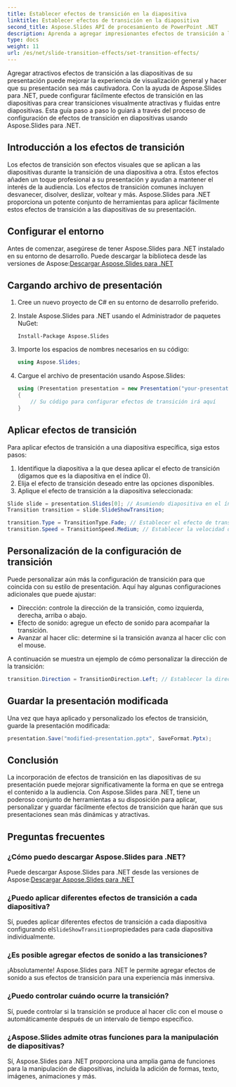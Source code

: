 ```yaml
---
title: Establecer efectos de transición en la diapositiva
linktitle: Establecer efectos de transición en la diapositiva
second_title: Aspose.Slides API de procesamiento de PowerPoint .NET
description: Aprenda a agregar impresionantes efectos de transición a las diapositivas de su presentación usando Aspose.Slides para .NET. Guía paso a paso con ejemplos de código. ¡Mejora tus presentaciones hoy!
type: docs
weight: 11
url: /es/net/slide-transition-effects/set-transition-effects/
---
```

Agregar atractivos efectos de transición a las diapositivas de su presentación puede mejorar la experiencia de visualización general y hacer que su presentación sea más cautivadora. Con la ayuda de Aspose.Slides para .NET, puede configurar fácilmente efectos de transición en las diapositivas para crear transiciones visualmente atractivas y fluidas entre diapositivas. Esta guía paso a paso lo guiará a través del proceso de configuración de efectos de transición en diapositivas usando Aspose.Slides para .NET.

## Introducción a los efectos de transición

Los efectos de transición son efectos visuales que se aplican a las diapositivas durante la transición de una diapositiva a otra. Estos efectos añaden un toque profesional a su presentación y ayudan a mantener el interés de la audiencia. Los efectos de transición comunes incluyen desvanecer, disolver, deslizar, voltear y más. Aspose.Slides para .NET proporciona un potente conjunto de herramientas para aplicar fácilmente estos efectos de transición a las diapositivas de su presentación.

## Configurar el entorno

Antes de comenzar, asegúrese de tener Aspose.Slides para .NET instalado en su entorno de desarrollo. Puede descargar la biblioteca desde las versiones de Aspose:[Descargar Aspose.Slides para .NET](https://releases.aspose.com/slides/net/)

## Cargando archivo de presentación

1. Cree un nuevo proyecto de C# en su entorno de desarrollo preferido.
2. Instale Aspose.Slides para .NET usando el Administrador de paquetes NuGet:
   ```
   Install-Package Aspose.Slides
   ```

3. Importe los espacios de nombres necesarios en su código:
   ```csharp
   using Aspose.Slides;
   ```

4. Cargue el archivo de presentación usando Aspose.Slides:
   ```csharp
   using (Presentation presentation = new Presentation("your-presentation.pptx"))
   {
       // Su código para configurar efectos de transición irá aquí
   }
   ```

## Aplicar efectos de transición

Para aplicar efectos de transición a una diapositiva específica, siga estos pasos:

1. Identifique la diapositiva a la que desea aplicar el efecto de transición (digamos que es la diapositiva en el índice 0).
2. Elija el efecto de transición deseado entre las opciones disponibles.
3. Aplique el efecto de transición a la diapositiva seleccionada:

```csharp
Slide slide = presentation.Slides[0]; // Asumiendo diapositiva en el índice 0
Transition transition = slide.SlideShowTransition;

transition.Type = TransitionType.Fade; // Establecer el efecto de transición
transition.Speed = TransitionSpeed.Medium; // Establecer la velocidad de transición
```

## Personalización de la configuración de transición

Puede personalizar aún más la configuración de transición para que coincida con su estilo de presentación. Aquí hay algunas configuraciones adicionales que puede ajustar:

- Dirección: controle la dirección de la transición, como izquierda, derecha, arriba o abajo.
- Efecto de sonido: agregue un efecto de sonido para acompañar la transición.
- Avanzar al hacer clic: determine si la transición avanza al hacer clic con el mouse.

A continuación se muestra un ejemplo de cómo personalizar la dirección de la transición:

```csharp
transition.Direction = TransitionDirection.Left; // Establecer la dirección de transición
```

## Guardar la presentación modificada

Una vez que haya aplicado y personalizado los efectos de transición, guarde la presentación modificada:

```csharp
presentation.Save("modified-presentation.pptx", SaveFormat.Pptx);
```

## Conclusión

La incorporación de efectos de transición en las diapositivas de su presentación puede mejorar significativamente la forma en que se entrega el contenido a la audiencia. Con Aspose.Slides para .NET, tiene un poderoso conjunto de herramientas a su disposición para aplicar, personalizar y guardar fácilmente efectos de transición que harán que sus presentaciones sean más dinámicas y atractivas.

## Preguntas frecuentes

### ¿Cómo puedo descargar Aspose.Slides para .NET?

 Puede descargar Aspose.Slides para .NET desde las versiones de Aspose:[Descargar Aspose.Slides para .NET](https://releases.aspose.com/slides/net/)

### ¿Puedo aplicar diferentes efectos de transición a cada diapositiva?

 Sí, puedes aplicar diferentes efectos de transición a cada diapositiva configurando el`SlideShowTransition`propiedades para cada diapositiva individualmente.

### ¿Es posible agregar efectos de sonido a las transiciones?

¡Absolutamente! Aspose.Slides para .NET le permite agregar efectos de sonido a sus efectos de transición para una experiencia más inmersiva.

### ¿Puedo controlar cuándo ocurre la transición?

Sí, puede controlar si la transición se produce al hacer clic con el mouse o automáticamente después de un intervalo de tiempo específico.

### ¿Aspose.Slides admite otras funciones para la manipulación de diapositivas?

Sí, Aspose.Slides para .NET proporciona una amplia gama de funciones para la manipulación de diapositivas, incluida la adición de formas, texto, imágenes, animaciones y más.

